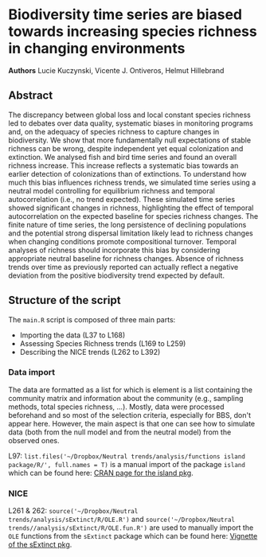# Biodiversity time series are biased towards increasing species richness in changing environments
**Authors** Lucie Kuczynski, Vicente J. Ontiveros, Helmut Hillebrand

## Abstract
The discrepancy between global loss and local constant species richness led to debates over data quality, systematic biases in monitoring programs and, on the adequacy of species richness to capture changes in biodiversity. We show that more fundamentally null expectations of stable richness can be wrong, despite independent yet equal colonization and extinction.  We analysed fish and bird time series and found an overall richness increase. This increase reflects a systematic bias towards an earlier detection of colonizations than of extinctions. To understand how much this bias influences richness trends, we simulated time series using a neutral model controlling for equilibrium richness and temporal autocorrelation (i.e., no trend expected). These simulated time series showed significant changes in richness, highlighting the effect of temporal autocorrelation on the expected baseline for species richness changes. The finite nature of time series, the long persistence of declining populations and the potential strong dispersal limitation likely lead to richness changes when changing conditions promote compositional turnover. Temporal analyses of richness should incorporate this bias by considering appropriate neutral baseline for richness changes. Absence of richness trends over time as previously reported can actually reflect a negative deviation from the positive biodiversity trend expected by default. 

## Structure of the script
The `main.R` script is composed of three main parts:
- Importing the data (L37 to L168)
- Assessing Species Richness trends (L169 to L259)
- Describing the NICE trends (L262 to L392)

### Data import
The data are formatted as a list for which is element is a list containing the community matrix and information about the community (e.g., sampling methods, total species richness, ...). Mostly, data were processed beforehand and so most of the selection criteria, especially for BBS, don't appear here. However, the main aspect is that one can see how to simulate data (both from the null model and from the neutral model) from the observed ones.

L97: `list.files('~/Dropbox/Neutral trends/analysis/functions island package/R/', full.names = T)` is a manual import of the package `island` which can be found here: [CRAN page for the island pkg](https://cran.r-project.org/web/packages/island/index.html).

### NICE
L261 & 262: `source('~/Dropbox/Neutral trends/analysis/sExtinct/R/OLE.R')` and `source('~/Dropbox/Neutral trends//analysis/sExtinct/R/OLE.fun.R')` are used to manually import the `OLE` functions from the `sExtinct` package which can be found here: [Vignette of the sExtinct pkg](https://rdrr.io/cran/sExtinct/).
